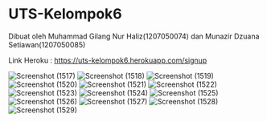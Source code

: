# UTS-Kelompok6
Dibuat oleh Muhammad Gilang Nur Haliz(1207050074) dan Munazir Dzuana Setiawan(1207050085)


Link Heroku : https://uts-kelompok6.herokuapp.com/signup


![Screenshot (1517)](https://user-images.githubusercontent.com/100754364/165128343-80c14c4e-e9a5-45aa-a932-84fb23ab7d5c.png)
![Screenshot (1518)](https://user-images.githubusercontent.com/100754364/165128380-54332362-c1e1-455b-8f18-25b09f010bd6.png)
![Screenshot (1519)](https://user-images.githubusercontent.com/100754364/165128387-e64ec951-538a-4581-ba2b-9111186c8ec9.png)
![Screenshot (1520)](https://user-images.githubusercontent.com/100754364/165128389-53d6662c-5f6f-439d-a975-1d17a659437c.png)
![Screenshot (1521)](https://user-images.githubusercontent.com/100754364/165128391-fcd3355b-45d2-4bbc-9ac1-83bef37554cf.png)
![Screenshot (1522)](https://user-images.githubusercontent.com/100754364/165128394-f9c59d6d-4b22-4545-9566-5efcf3548222.png)
![Screenshot (1523)](https://user-images.githubusercontent.com/100754364/165128477-5948a8c3-dcbd-467a-a420-77eda43eb864.png)
![Screenshot (1524)](https://user-images.githubusercontent.com/100754364/165128603-421f7c39-557c-4413-817f-5bc6bda15be9.png)
![Screenshot (1525)](https://user-images.githubusercontent.com/100754364/165128609-2999a02f-bb0d-42ae-bce4-86de35307137.png)
![Screenshot (1526)](https://user-images.githubusercontent.com/100754364/165128610-af0b2d22-20f2-4cde-9bea-a1f2a823aecb.png)
![Screenshot (1527)](https://user-images.githubusercontent.com/100754364/165128613-4bfe3d8c-0491-46a8-b856-c9d22c9e377c.png)
![Screenshot (1528)](https://user-images.githubusercontent.com/100754364/165128617-77d9e3f8-972a-453e-af18-f72d0142aae5.png)
![Screenshot (1529)](https://user-images.githubusercontent.com/100754364/165128621-949f18ff-c0c6-4303-84ea-f4af2ba795d2.png)
